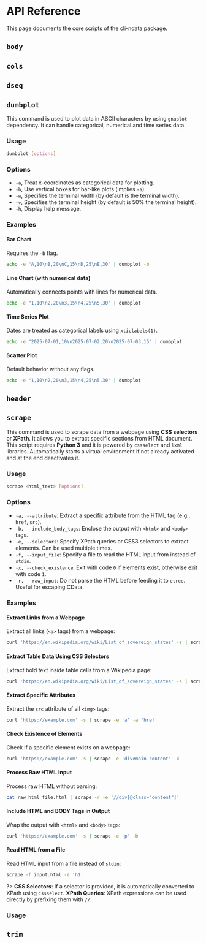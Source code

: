 # API Reference

This page documents the core scripts of the cli-ndata package.

## `body`

## `cols`

## `dseq`

## `dumbplot`

This command is used to plot data in ASCII characters by using `gnuplot` dependency. It can handle categorical, numerical and time series data.

### Usage

```sh
dumbplot [options]
```

### Options

- `-a`, Treat x-coordinates as categorical data for plotting.
- `-b`, Use vertical boxes for bar-like plots (implies `-a`).
- `-w`, Specifies the terminal width (by default is the terminal width).
- `-v`, Specifies the terminal height (by default is 50% the terminal height).
- `-h`, Display help message.

### Examples

#### Bar Chart

Requires the `-b` flag.

```sh
echo -e "A,10\nB,20\nC,15\nD,25\nE,30" | dumbplot -b
```

#### Line Chart (with numerical data)

Automatically connects points with lines for numerical data.

```sh
echo -e "1,10\n2,20\n3,15\n4,25\n5,30" | dumbplot
```

#### Time Series Plot

Dates are treated as categorical labels using `xticlabels(1)`.

```sh
echo -e "2025-07-01,10\n2025-07-02,20\n2025-07-03,15" | dumbplot
```

#### Scatter Plot

Default behavior without any flags.

```sh
echo -e "1,10\n2,20\n3,15\n4,25\n5,30" | dumbplot
```

## `header`

## `scrape`

This command is used to scrape data from a webpage using **CSS selectors** or **XPath**. It allows you to extract specific sections from HTML document. This script requires **Python 3** and it is powered by `cssselect` and `lxml` libraries. Automatically starts a virtual environment if not already activated and at the end deactivates it.

### Usage

```sh
scrape <html_text> [options]
```

### Options

- `-a, --attribute`: Extract a specific attribute from the HTML tag (e.g., `href`, `src`).
- `-b, --include_body_tags`: Enclose the output with `<html>` and `<body>` tags.
- `-e, --selectors`: Specify XPath queries or CSS3 selectors to extract elements. Can be used multiple times.
- `-f, --input_file`: Specify a file to read the HTML input from instead of `stdin`.
- `-x, --check_existence`: Exit with code `0` if elements exist, otherwise exit with code `1`.
- `-r, --raw_input`: Do not parse the HTML before feeding it to `etree`. Useful for escaping CData.

### Examples

#### Extract Links from a Webpage
Extract all links (`<a>` tags) from a webpage:
```sh
curl 'https://en.wikipedia.org/wiki/List_of_sovereign_states' -s | scrape -e 'a' -a 'href'
```

#### Extract Table Data Using CSS Selectors
Extract bold text inside table cells from a Wikipedia page:
```sh
curl 'https://en.wikipedia.org/wiki/List_of_sovereign_states' -s | scrape -e 'table.wikitable > tbody > tr > td > b > a'
```

#### Extract Specific Attributes
Extract the `src` attribute of all `<img>` tags:
```sh
curl 'https://example.com' -s | scrape -e 'a' -a 'href'
```

#### Check Existence of Elements
Check if a specific element exists on a webpage:
```sh
curl 'https://example.com' -s | scrape -e 'div#main-content' -x
```

#### Process Raw HTML Input
Process raw HTML without parsing:
```sh
cat raw_html_file.html | scrape -r -e '//div[@class="content"]'
```

#### Include HTML and BODY Tags in Output
Wrap the output with `<html>` and `<body>` tags:
```sh
curl 'https://example.com' -s | scrape -e 'p' -b
```

#### Read HTML from a File
Read HTML input from a file instead of `stdin`:
```sh
scrape -f input.html -e 'h1'
```

?>
**CSS Selectors**: If a selector is provided, it is automatically converted to XPath using `cssselect`.
**XPath Queries**: XPath expressions can be used directly by prefixing them with `//`.

### Usage



## `trim`